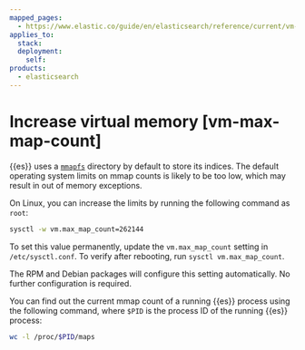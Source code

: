```yaml
---
mapped_pages:
  - https://www.elastic.co/guide/en/elasticsearch/reference/current/vm-max-map-count.html
applies_to:
  stack:
  deployment:
    self:
products:
  - elasticsearch
---
```


# Increase virtual memory [vm-max-map-count]

{{es}} uses a [`mmapfs`](elasticsearch://reference/elasticsearch/index-settings/store.md#mmapfs) directory by default to store its indices. The default operating system limits on mmap counts is likely to be too low, which may result in out of memory exceptions.

On Linux, you can increase the limits by running the following command as `root`:

```sh
sysctl -w vm.max_map_count=262144
```

To set this value permanently, update the `vm.max_map_count` setting in `/etc/sysctl.conf`. To verify after rebooting, run `sysctl vm.max_map_count`.

The RPM and Debian packages will configure this setting automatically. No further configuration is required.

You can find out the current mmap count of a running {{es}} process using the following command, where `$PID` is the process ID of the running {{es}} process:

```sh
wc -l /proc/$PID/maps
```

